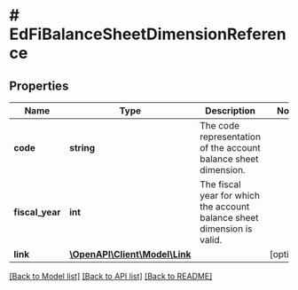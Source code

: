# # EdFiBalanceSheetDimensionReference

## Properties

Name | Type | Description | Notes
------------ | ------------- | ------------- | -------------
**code** | **string** | The code representation of the account balance sheet dimension. |
**fiscal_year** | **int** | The fiscal year for which the account balance sheet dimension is valid. |
**link** | [**\OpenAPI\Client\Model\Link**](Link.md) |  | [optional]

[[Back to Model list]](../../README.md#models) [[Back to API list]](../../README.md#endpoints) [[Back to README]](../../README.md)
